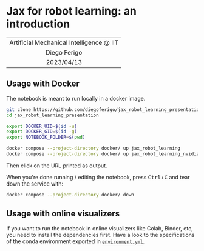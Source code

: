 # Jax for robot learning: an introduction

| |
| :---: |
| Artificial Mechanical Intelligence @ IIT |
| Diego Ferigo |
| 2023/04/13 |

## Usage with Docker

The notebook is meant to run locally in a docker image.

```bash
git clone https://github.com/diegoferigo/jax_robot_learning_presentation
cd jax_robot_learning_presentation

export DOCKER_UID=$(id -u)
export DOCKER_GID=$(id -g)
export NOTEBOOK_FOLDER=$(pwd)

docker compose --project-directory docker/ up jax_robot_learning         # w/o GPU support
docker compose --project-directory docker/ up jax_robot_learning_nvidia  # w/  GPU support
```

Then click on the URL printed as output.

When you're done running / editing the notebook, press <kbd>Ctrl</kbd>+<kbd>C</kbd> and tear down the service with:

```bash
docker compose --project-directory docker/ down
```

## Usage with online visualizers

If you want to run the notebook in online visualizers like Colab, Binder, etc, you need to install the dependencies first.
Have a look to the specifications of the conda environment exported in [`environment.yml`](./environment.yml).
